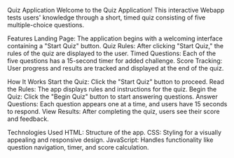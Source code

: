 Quiz Application
Welcome to the Quiz Application! This interactive Webapp tests users' knowledge through a short, timed quiz consisting of five multiple-choice questions.

Features
Landing Page: The application begins with a welcoming interface containing a "Start Quiz" button.
Quiz Rules: After clicking "Start Quiz," the rules of the quiz are displayed to the user.
Timed Questions: Each of the five questions has a 15-second timer for added challenge.
Score Tracking: User progress and results are tracked and displayed at the end of the quiz.

How It Works
Start the Quiz: Click the "Start Quiz" button to proceed.
Read the Rules: The app displays rules and instructions for the quiz.
Begin the Quiz: Click the "Begin Quiz" button to start answering questions.
Answer Questions: Each question appears one at a time, and users have 15 seconds to respond.
View Results: After completing the quiz, users see their score and feedback.

Technologies Used
HTML: Structure of the app.
CSS: Styling for a visually appealing and responsive design.
JavaScript: Handles functionality like question navigation, timer, and score calculation.
 
 
